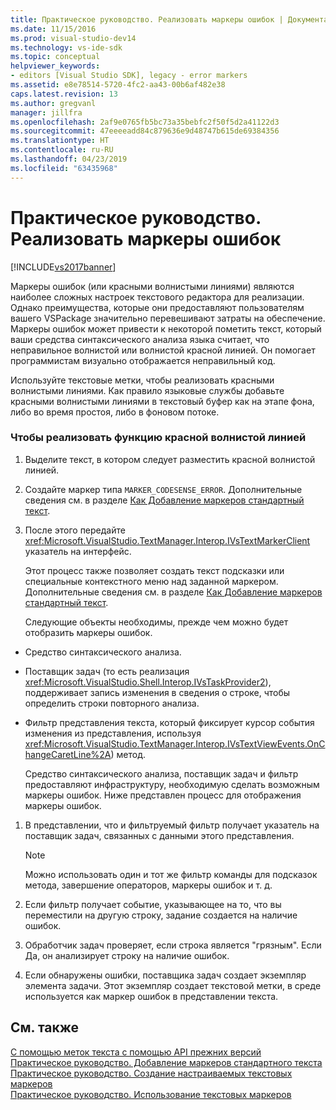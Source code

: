 ```yaml
---
title: Практическое руководство. Реализовать маркеры ошибок | Документация Майкрософт
ms.date: 11/15/2016
ms.prod: visual-studio-dev14
ms.technology: vs-ide-sdk
ms.topic: conceptual
helpviewer_keywords:
- editors [Visual Studio SDK], legacy - error markers
ms.assetid: e8e78514-5720-4fc2-aa43-00b6af482e38
caps.latest.revision: 13
ms.author: gregvanl
manager: jillfra
ms.openlocfilehash: 2af9e0765fb5bc73a35bebfc2f50f5d2a41122d3
ms.sourcegitcommit: 47eeeeadd84c879636e9d48747b615de69384356
ms.translationtype: HT
ms.contentlocale: ru-RU
ms.lasthandoff: 04/23/2019
ms.locfileid: "63435968"
---
```

# <a name="how-to-implement-error-markers"></a>Практическое руководство. Реализовать маркеры ошибок
[!INCLUDE[vs2017banner](../includes/vs2017banner.md)]

Маркеры ошибок (или красными волнистыми линиями) являются наиболее сложных настроек текстового редактора для реализации. Однако преимущества, которые они предоставляют пользователям вашего VSPackage значительно перевешивают затраты на обеспечение. Маркеры ошибок может привести к некоторой пометить текст, который ваши средства синтаксического анализа языка считает, что неправильное волнистой или волнистой красной линией. Он помогает программистам визуально отображается неправильный код.  
  
 Используйте текстовые метки, чтобы реализовать красными волнистыми линиями. Как правило языковые службы добавьте красными волнистыми линиями в текстовый буфер как на этапе фона, либо во время простоя, либо в фоновом потоке.  
  
### <a name="to-implement-the-red-wavy-underline-feature"></a>Чтобы реализовать функцию красной волнистой линией  
  
1. Выделите текст, в котором следует разместить красной волнистой линией.  
  
2. Создайте маркер типа `MARKER_CODESENSE_ERROR`. Дополнительные сведения см. в разделе [Как Добавление маркеров стандартный текст](../extensibility/how-to-add-standard-text-markers.md).  
  
3. После этого передайте <xref:Microsoft.VisualStudio.TextManager.Interop.IVsTextMarkerClient> указатель на интерфейс.  
  
   Этот процесс также позволяет создать текст подсказки или специальные контекстного меню над заданной маркером. Дополнительные сведения см. в разделе [Как Добавление маркеров стандартный текст](../extensibility/how-to-add-standard-text-markers.md).  
  
   Следующие объекты необходимы, прежде чем можно будет отобразить маркеры ошибок.  
  
- Средство синтаксического анализа.  
  
- Поставщик задач (то есть реализация <xref:Microsoft.VisualStudio.Shell.Interop.IVsTaskProvider2>), поддерживает запись изменения в сведения о строке, чтобы определить строки повторного анализа.  
  
- Фильтр представления текста, который фиксирует курсор события изменения из представления, используя <xref:Microsoft.VisualStudio.TextManager.Interop.IVsTextViewEvents.OnChangeCaretLine%2A>) метод.  
  
  Средство синтаксического анализа, поставщик задач и фильтр предоставляют инфраструктуру, необходимую сделать возможным маркеры ошибок. Ниже представлен процесс для отображения маркеры ошибок.  
  
1. В представлении, что и фильтруемый фильтр получает указатель на поставщик задач, связанных с данными этого представления.  
  
    > [!NOTE]
    > Можно использовать один и тот же фильтр команды для подсказок метода, завершение операторов, маркеры ошибок и т. д.  
  
2. Если фильтр получает событие, указывающее на то, что вы переместили на другую строку, задание создается на наличие ошибок.  
  
3. Обработчик задач проверяет, если строка является "грязным". Если Да, он анализирует строку на наличие ошибок.  
  
4. Если обнаружены ошибки, поставщика задач создает экземпляр элемента задачи. Этот экземпляр создает текстовой метки, в среде используется как маркер ошибок в представлении текста.  
  
## <a name="see-also"></a>См. также  
 [С помощью меток текста с помощью API прежних версий](../extensibility/using-text-markers-with-the-legacy-api.md)   
 [Практическое руководство. Добавление маркеров стандартного текста](../extensibility/how-to-add-standard-text-markers.md)   
 [Практическое руководство. Создание настраиваемых текстовых маркеров](../extensibility/how-to-create-custom-text-markers.md)   
 [Практическое руководство. Использование текстовых маркеров](../extensibility/how-to-use-text-markers.md)
